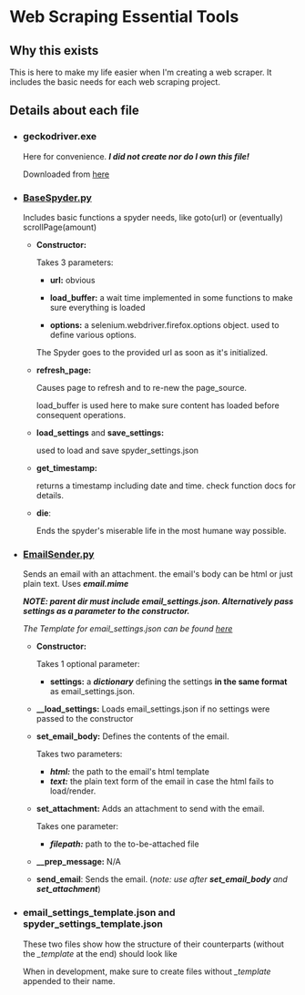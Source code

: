 # Web Scraping Essential Tools

## Why this exists
This is here to make my life easier when I'm creating a web scraper.
It includes the basic needs for each web scraping project.

## Details about each file

* ### geckodriver.exe

    Here for convenience. ***I did not create nor do I own this file!***
    
    Downloaded from [here](https://github.com/mozilla/geckodriver/releases)

* ### [BaseSpyder.py](https://github.com/aziznal/WebScrapingEssentials/blob/master/BaseSpyder.py)

    Includes basic functions a spyder needs, like goto(url) or (eventually) scrollPage(amount)

    * **Constructor:**

        Takes 3 parameters:

        * **url:** obvious

        * **load_buffer:** a wait time implemented in some functions to make sure everything is loaded

        * **options:** a selenium.webdriver.firefox.options object. used to define various options.

        The Spyder goes to the provided url as soon as it's initialized.

    * **refresh_page:**
        
        Causes page to refresh and to re-new the page_source.

        load_buffer is used here to make sure content has loaded before consequent operations.

    * **load_settings** and **save_settings:**
    
        used to load and save spyder_settings.json

    * **get_timestamp:**

        returns a timestamp including date and time. check function docs for details.

    * **die**:

        Ends the spyder's miserable life in the most humane way possible.

* ### [EmailSender.py](https://github.com/aziznal/WebScrapingEssentials/blob/master/EmailSender.py)

    Sends an email with an attachment. the email's body can be html or just plain text. Uses ***email.mime***
    
    ***NOTE: parent dir must include email_settings.json. Alternatively pass settings as a parameter to the constructor.***

    *The Template for email_settings.json can be found [here](https://github.com/aziznal/WebScrapingEssentials/blob/master/email_settings.json)*

    * **Constructor:**
        
        Takes 1 optional parameter:
        * **settings:** a ***dictionary*** defining the settings **in the same format** as email_settings.json.

    * **__load_settings:** Loads email_settings.json if no settings were passed to the constructor
    * **set_email_body:** Defines the contents of the email.

        Takes two parameters:
        * ***html:*** the path to the email's html template
        * ***text:*** the plain text form of the email in case the html fails to load/render.

    * **set_attachment:** Adds an attachment to send with the email.

        Takes one parameter:
        * ***filepath:*** path to the to-be-attached file

    * **__prep_message:** N/A

    * **send_email**: Sends the email. (*note: use after ***set_email_body*** and ***set_attachment****)

* ### email_settings_template.json and spyder_settings_template.json

    These two files show how the structure of their counterparts (without the *_template* at the end) should look like
    
    When in development, make sure to create files without *_template* appended to their name.